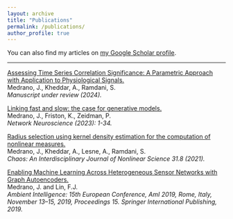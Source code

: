 ```yaml
---
layout: archive
title: "Publications"
permalink: /publications/
author_profile: true
---
```



You can also find my articles on [my Google Scholar profile](https://scholar.google.com/citations?user=gXiX6XwAAAAJ).

--- 

[Assessing Time Series Correlation Significance: A Parametric Approach with Application to Physiological Signals.](https://arxiv.org/pdf/2401.02387.pdf) <br>
Medrano, J., Kheddar, A., Ramdani, S. <br>
*Manuscript under review (2024).*


[Linking fast and slow: the case for generative models.](https://direct.mit.edu/netn/article/doi/10.1162/netn_a_00343/117960) <br>
Medrano, J., Friston, K., Zeidman, P. <br>
*Network Neuroscience (2023): 1-34.*

[Radius selection using kernel density estimation for the computation of nonlinear measures.](https://hal.science/hal-03330932v1/file/AM-CHA21-AR-00528.pdf) <br>
Medrano, J., Kheddar, A., Lesne, A., Ramdani, S. <br>
*Chaos: An Interdisciplinary Journal of Nonlinear Science 31.8 (2021).*

[Enabling Machine Learning Across Heterogeneous Sensor Networks with Graph Autoencoders.](https://arxiv.org/pdf/1912.05879.pdf) <br>
Medrano, J. and Lin, F.J. <br>
*Ambient Intelligence: 15th European Conference, AmI 2019, Rome, Italy, November 13–15, 2019, Proceedings 15. Springer International Publishing, 2019.*